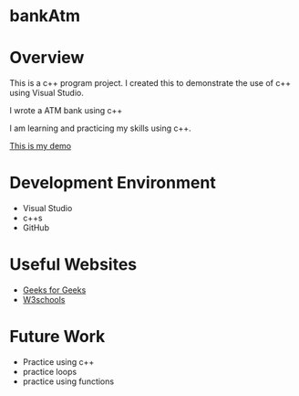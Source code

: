 # bankAtm
# Overview

This is a c++ program project. I created this to demonstrate the use of c++ using Visual Studio.

I wrote a ATM bank using c++

I am learning and practicing my skills using c++.

[This is my demo](https://youtu.be/XCd8gOdAt_s)

# Development Environment

* Visual Studio
* c++s
* GitHub

# Useful Websites

* [Geeks for Geeks](https://www.geeksforgeeks.org/basic-input-output-c/)
* [W3schools](https://www.w3schools.com/cpp/default.asp)

# Future Work

* Practice using c++
* practice loops
* practice using functions
